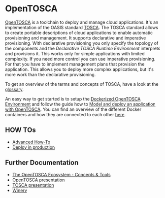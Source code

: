 # OpenTOSCA

[OpenTOSCA](https://www.opentosca.org/) is a toolchain to deploy and manage cloud applications.
It's an implementation of the OASIS standard [TOSCA](https://www.oasis-open.org/committees/tc_home.php?wg_abbrev=tosca).
The TOSCA standard allows to create portable descriptions of cloud applications to enable automatic provisioning and management.
It supports declarative and imperative provisioning.
With declarative provisioning you only specify the topology of the components and the *Declarative TOSCA Runtime Environment* interprets and provisions it.
This works only for simple applications with limited complexity.
If you need more control you can use imperative provisioning.
For that you have to implement management plans that provision the application.
This allows you to deploy more complex applications, but it's more work than the declarative provisioning.

To get an overview of the terms and concepts of TOSCA, have a look at the [glossary](https://github.com/UST-QuAntiL/tosca-definitions-qc-applications/blob/main/docs/tosca-glossary.md).

An easy way to get started is to setup the [Dockerized OpenTOSCA Environment](https://github.com/OpenTOSCA/opentosca-docker) and follow the guide how to [Model and deploy an application with OpenTOSCA](https://github.com/UST-QuAntiL/tosca-definitions-qc-applications/blob/main/docs/tutorial-model-and-deploy.md).
You can find an overview of the different Docker containers and how they are connected to each other [here](https://github.com/OpenTOSCA/opentosca-docker/blob/main/docs/container-overview.md).

## HOW TOs

+ [Advanced How-To](https://github.com/OpenTOSCA/opentosca-docker/blob/main/docs/advanced-how-to.md)
+ [Deploy in production](https://github.com/OpenTOSCA/opentosca-docker/blob/main/docs/production.md)


## Further Documentation

+ [The OpenTOSCA Ecosystem - Concepts & Tools](https://www.iaas.uni-stuttgart.de/publications/ART-2016-26_The-OpenTOSCA-Ecosystem-Concepts-and-Tools.pdf)
+ [OpenTOSCA presentation](https://www.opentosca.org/documents/presentation-opentosca.pdf)
+ [TOSCA presentation](https://www.opentosca.org/documents/presentation-tosca.pdf)
+ [Winery](https://winery.readthedocs.io/en/latest/user/index.html#)
